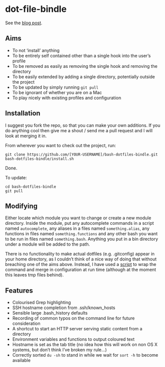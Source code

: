 dot-file-bindle
===============

See the [blog post](http://markcrossfield.co.uk/2014-03-25-bash-dotfiles-bindle.html).

## Aims

* To not ‘install’ anything
* To be entirely self contained other than a single hook into the user’s profile
* To be removed as easily as removing the single hook and removing the directory
* To be easily extended by adding a single directory, potentially outside the project
* To be updated by simply running `git pull`
* To be ignorant of whether you are on a Mac
* To play nicely with existing profiles and configuration

## Installation

I suggest you fork the repo, so that you can make your own additions. If you do anything cool then give me a shout / send me a pull request and I will look at merging it in.

From wherever you want to check out the project, run:

    git clone https://github.com/[YOUR-USERNAME]/bash-dotfiles-bindle.git
    bash-dotfiles-bindle/install.sh

Done.

To update:

    cd bash-dotfiles-bindle
    git pull

## Modifying

Either locate which module you want to change or create a new module directory. Inside the module, put any autocomplete commands in a script named `autocomplete`, any aliases in a files named `something.alias`, any functions in files named `something.functions` and any other bash you want to be run in files named `something.bash`. Anything you put in a bin directory under a module will be added to the path.

There is no functionality to make actual dotfiles (e.g. .gitconfig) appear in your home directory, as I couldn’t think of a nice way of doing that without breaching one of the aims above. Instead, I have used a [script](https://github.com/mrmanc/bash-dotfiles-bindle/blob/master/modules/ssh/bin/ssh) to wrap the command and merge in configuration at run time (although at the moment this leaves tmp files behind).

## Features

* Colourised Grep highlighting
* SSH hostname completion from .ssh/known_hosts
* Sensible large .bash_history defaults
* Recording of common typos on the command line for future consideration
* A shortcut to start an HTTP server serving static content from a directory
* Environment variables and functions to output coloured text
* Hostname is set as the tab title (no idea how this will work on non OS X systems, but don’t think I’ve broken my rule…)
* Correctly sorted `du -sh` to stand in while we wait for `sort -h` to become available
